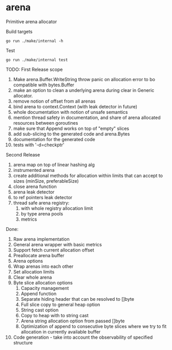 # arena
Primitive arena allocator

Build targets
```
go run ./make/internal -h
```

Test
```
go run ./make/internal test
```

TODO:
First Release scope
1. Make arena.Buffer.WriteString throw panic on allocation error to bo compatible with bytes.Buffer
1. make an option to clean a underlying arena during clear in Generic allocator.
1. remove notion of offset from all arenas
1. bind arena to context.Context (with leak detector in future)
1. whole documentation with notion of unsafe semantics
1. mention thread safety in documentation, and share of arena allocated resources between goroutines
1. make sure that Append works on top of "empty" slices
1. add sub-slicing to the generated code and arena.Bytes
1. documentation for the generated code
1. tests with '-d=checkptr'

Second Release
1. arena map on top of linear hashing alg
1. instrumented arena
1. create additional methods for allocation within limits that can accept to sizes (minSize, preferableSize)
1. close arena function
1. arena leak detector
1. to ref pointers leak detector
1. thread safe arena registry:
    1. with whole registry allocation limit
    1. by type arena pools
    1. metrics  

Done:
1. Raw arena implementation
1. General arena wrapper with basic metrics
1. Support fetch current allocation offset
1. Preallocate arena buffer
1. Arena options
1. Wrap arenas into each other
1. Set allocation limits
1. Clear whole arena
1. Byte slice allocation options
    1. Capacity management
    1. Append function
    1. Separate hiding header that can be resolved to []byte
    1. Full slice copy to general heap option
    1. String cast option
    1. Copy to heap with to string cast
    1. Arena string allocation option from passed []byte
    1. Optimization of append to consecutive byte slices where we try to fit allocation in currently available buffer
1. Code generation - take into account the observability of specified structure
